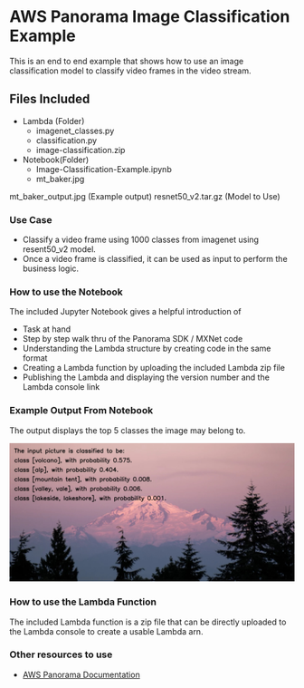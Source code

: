 # AWS Panorama Image Classification Example

This is an end to end example that shows how to use an image classification model to classify video frames in the video stream.

## Files Included
- Lambda (Folder)
	- imagenet_classes.py 
	- classification.py
	- image-classification.zip
- Notebook(Folder)
	- Image-Classification-Example.ipynb
    - mt_baker.jpg


mt_baker_output.jpg (Example output)
resnet50_v2.tar.gz (Model to Use)

### Use Case
- Classify a video frame using 1000 classes from imagenet using resent50_v2 model. 
- Once a video frame is classified, it can be used as input to perform the business logic.

### How to use the Notebook
The included Jupyter Notebook gives a helpful introduction of 
- Task at hand 
- Step by step walk thru of the Panorama SDK / MXNet code
- Understanding the Lambda structure by creating code in the same format
- Creating a Lambda function by uploading the included Lambda zip file
- Publishing the Lambda and displaying the version number and the Lambda console link

### Example Output From Notebook

The output displays the top 5 classes the image may belong to. 

![Example Notebook](mt_baker_output.jpg)


### How to use the Lambda Function

The included Lambda function is a zip file that can be directly uploaded to the Lambda console to create a usable Lambda arn. 

### Other resources to use

- [AWS Panorama Documentation](https://docs.aws.amazon.com/panorama/)
